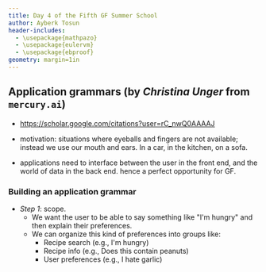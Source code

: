```yaml
---
title: Day 4 of the Fifth GF Summer School
author: Ayberk Tosun
header-includes:
  - \usepackage{mathpazo}
  - \usepackage{eulervm}
  - \usepackage{ebproof}
geometry: margin=1in
---
```



## Application grammars (by _Christina Unger_ from `mercury.ai`)

* https://scholar.google.com/citations?user=rC_nwQ0AAAAJ

* motivation: situations where eyeballs and fingers are not available; instead we use our mouth and ears. In a car, in the kitchen, on a sofa.

* applications need to interface between the user in the front end, and the world of data in the back end. hence a perfect opportunity for GF.

### Building an application grammar

* _Step 1_: scope.
    - We want the user to be able to say something like "I'm hungry"
      and then explain their preferences.
    - We can organize this kind of preferences into groups like:
        - Recipe search (e.g., I'm hungry)
        - Recipe info (e.g., Does this contain peanuts)
        - User preferences (e.g., I hate garlic)
